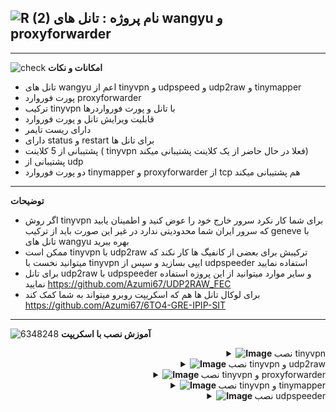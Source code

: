 ![R (2)](https://github.com/Azumi67/PrivateIP-Tunnel/assets/119934376/a064577c-9302-4f43-b3bf-3d4f84245a6f)
نام پروژه :  تانل های wangyu و proxyforwarder
---------------------------------------------------------------
----------------------------------
![check](https://github.com/Azumi67/PrivateIP-Tunnel/assets/119934376/13de8d36-dcfe-498b-9d99-440049c0cf14)
**امکانات و نکات**

- تانل های wangyu اعم از tinyvpn و udpspeed و udp2raw و tinymapper
- پورت فوروارد proxyforwarder
- ترکیب tinyvpn با تانل و پورت فورواردرها
- قابلیت ویرایش تانل و پورت فوروارد
- دارای ریست تایمر
- دارای status و restart برای تانل ها
- پشتیبانی از 5 کلاینت ( tinyvpn فعلا در حال حاضر از یک کلاینت پشتیبانی میکند)
- پشتیبانی از udp
- دو پورت فوروارد tinymapper و proxyforwarder از tcp هم پشتیبانی میکند
-------

**توضیحات**
- اگر روش tinyvpn برای شما کار نکرد سرور خارج خود را عوض کنید و اطمینان یابید که سرور ایران شما محدودیتی ندارد در غیر این صورت باید از ترکیب geneve با تانل های wangyu بهره ببرید
- ممکن است tinyvpn با udp2raw ترکیبش برای بعضی از کانفیگ ها کار نکند که میتوانید نخست با tinyvpn ایپی بسازید و سپس از udpspeeder استفاده نمایید
- برای تانل udp2raw با udpspeeder و سایر موارد میتوانید از این پروزه استفاده نمایید https://github.com/Azumi67/UDP2RAW_FEC
- برای لوکال تانل ها هم که اسکریپت روبرو میتواند به شما کمک کند https://github.com/Azumi67/6TO4-GRE-IPIP-SIT

---------

![6348248](https://github.com/Azumi67/PrivateIP-Tunnel/assets/119934376/398f8b07-65be-472e-9821-631f7b70f783)
**آموزش نصب با اسکریپت**
 <div align="right">
  <details>
    <summary><strong><img src="https://github.com/Azumi67/Rathole_reverseTunnel/assets/119934376/fcbbdc62-2de5-48aa-bbdd-e323e96a62b5" alt="Image"> </strong>نصب tinyvpn</summary>

------------------------------------ 

<p align="right">
  <img src="https://github.com/user-attachments/assets/acd06ba1-de2f-4feb-a8ae-65c549143029" alt="Image" />
  </p>

- بین سرور و کلاینت یک پرایوت ایپی ایجاد میکنیم و از این پرایوت ایپی در تانل ها و پورت فوروارد ها استفاده مینماییم
- نخست سرور را کانفیگ میکنم. پورت تانل را 4040 میذارم و ساب نت را 10.22.22.1 انتخاب میکنم. شما میتوانید اعداد دیگری بگذارید
- نام tun را آزومی میذارم و fec را فعال میکنم. پس yes را وارد میکنم
- برای mode عدد 1 و برای timeout عدد 1 را قرار میدهم
- مقدار mtu را 1250 قرار میدهم که باعث قطعی نشود. این مورد را باید خود شما بررسی کنید اما به صورت معمول باید بر روی 1250 جواب دهد
- پسورد را ازومی قرار میدهم
- ریست تایمر را فعال نمیکنم. شما بسته به نیاز خودتان میتوانید فعال کنید
- یک keepalive هم ایجاد میشود

**کلاینت**
<p align="right">
  <img src="https://github.com/user-attachments/assets/d55241fd-f37f-4db9-973e-128f828a19bf" alt="Image" />
  </p>

- حالا در کلاینت ایپی پابلیک ورژن 4 سرور خارج را وارد میکنم و سپس پرایوت ایپی را وارد میکنم . 10.22.22.2
- مانند سرور fec را فعال میکنم و پورت تانل هم 4040 وارد میکنم
- نام tun را ازومی وارد میکنم و مقادیر timeout و mode را بر روی 1 قرار میدهم
- مقدار mtu را 1250 قرار میدهم و پسورد را ازومی وارد میکنم
- حالا میتوانیم از این ایپی برای تانل و موارد دیگر استفاده نماییم

------------------

  </details>
</div>  

 <div align="right">
  <details>
    <summary><strong><img src="https://github.com/Azumi67/Rathole_reverseTunnel/assets/119934376/fcbbdc62-2de5-48aa-bbdd-e323e96a62b5" alt="Image"> </strong>نصب tinyvpn و udp2raw</summary>

------------------------------------ 

<p align="right">

  <img src="https://github.com/user-attachments/assets/c1a5f791-8ca7-48e2-9ff1-fc56bf9eeff4" alt="Image" />
  </p>

- مانند قبل نحست باید tinyvpn کانفیگ شود و سپس udp2raw . باید در نظر داشت که این مورد ممکن است برای تمام کانفیگ ها و سرور جوابگو نباشد و باید خود شما ان را تست نمایید
- مانند قبل پورت tinyvp و ساب نت و نام tun و فعال کردن fec را وارد میکنم و مقدار timeout و mode را یک قرار میدهم و مقدار mtu را 1250 و پسورد را ازومی وارد میکنم
- من تنها یک پورت کانفیگ دارم پس عدد 1 را برای تعداد پورت وارد میکنم
- پورت تانل برای udp2raw را 4040 وارد میکنم و پورت udp که پورت کانفیک است را 18743 وارد میکنم و پسورد هم وارد میکنم
- برای raw mode از udp استفاده میکنم

<p align="right">

  <img src="https://github.com/user-attachments/assets/8b70e50e-f58d-47da-b5ef-8e1c141d147d" alt="Image" />
  </p>

- مانند قبل در کلاینت، نخست کانفیگ tinyvpn را انجام میدهم. پابلیک ایپی 4 سرور خارج را وارد میکنم.
- ساب نت را انتخاب میکنم. پرایوت ایپی، ایپی مقابل سرور خارج خواهد بود
- گزینه fec را فعال میکنم و مقدار timeout و mode را یک قرار میدهم
- نام tun و پسورد را ازومی قرار میدهم. پورت tinyvpn همانند سرور خارج خواهد بود
- مقدار mtu را 1250 میذارم
- حالا برای کانفیگ udp2raw مانند قبل انجام میدم
- پورت udp که همان پورت کانفیگ است را 18743 قرار میدهم. پورت تانل مانند سرور خارج 4040 قرار میدهم
- پرایوت ایپی ادرسی که با tinyvp به دست اوردم را در اینجا قرار میدهم. باید پرایوت ایپی سرور خارج را در اینجا وارد نمایید
- پسورد را مانند سرور خارج وارد میکنم و raw mode را udp انتخاب میکنم

------------------

  </details>
</div>  

 <div align="right">
  <details>
    <summary><strong><img src="https://github.com/Azumi67/Rathole_reverseTunnel/assets/119934376/fcbbdc62-2de5-48aa-bbdd-e323e96a62b5" alt="Image"> </strong>نصب tinyvpn و proxyforwarder</summary>

------------------------------------ 


<p align="right">

  <img src="https://github.com/user-attachments/assets/d5c699a9-4a66-4cc2-932a-0d2a8dbe9fe6" alt="Image" />
  </p>

- در سرور خارج تنها کافی است که tinyvpn نصب شود و پورت فوواردر تنها کافی است که در کلاینت ایران نصب شود
- مانند قبل کانفیگ tinyvpn را انجام میدهم
- پورت tinyvpn را 4040 قرار میدهم. ساب نت را 10.22.22.1 انتخاب میکنم
- نام tun و پسورد را ازومی وارد میکنم
- گزینه fec را فعال میکنم و مقدار timeout و mode را 1 وارد میکنم
- مقدار mtu هم 1250 وارد میکنم که مشکلات قطعی برطرف شود
<p align="right">

  <img src="https://github.com/user-attachments/assets/a16f08d3-ab41-4fd7-bf97-ecd63fed1e73" alt="Image" />
  </p>

- حالا کلاینت را کانفیگ میکنم. ایپی پابلیک سرور خارج را وارد میکنم و پرایوت ایپی مقابل سرور خارج را وارد میکنم کخ میشود 10.22.22.2
- گزینه fec را فعال میکنم و پورت tinyvpn را 4040 قرار میدهم
- مانند سرور خارج پسورد و نام tun را ازومی قرار میدهم
- مقدار timeout و mode را یک قرار میدهم و مقدار mtu را 1250 وارد میکنم
<p align="right">

  <img src="https://github.com/user-attachments/assets/9824cf42-9128-4d86-b47e-e7d5ef7bccc0" alt="Image" />
  </p>
  
- حالا بین tcp و udp، udp را انتخاب میکنم و تعداد پورت را یک قرار میدهم
- حالا نوبت کانفیگ یک میباشد
- پورت لوکال که مانند پورت کانفیگ 18743 وارد میکنم
- ادرس destination همان ایپی پرایوت سرور خارج 10.22.22.1 میشود
- پورت destination هم که پورت گانفیگ میباشد که همان 18743 میباشد
- بقیه مقادیر را به صورت دیفالت قرار میدهم
<p align="right">

  <img src="https://github.com/user-attachments/assets/2be94401-d105-4e80-9913-ecd41253a873" alt="Image" />
  </p>
  

- برای ویرایش هم میتوانید هم source address و هم source destination را ویرایش کنید یا بلاک جدیدی اضافه کنید یا حتی پاک کنید . بعد از ویرایش یا اضافه کردن حتما گزینه save را بزنید

-------------------------

  </details>
</div>  

 <div align="right">
  <details>
    <summary><strong><img src="https://github.com/Azumi67/Rathole_reverseTunnel/assets/119934376/fcbbdc62-2de5-48aa-bbdd-e323e96a62b5" alt="Image"> </strong>نصب tinyvpn و tinymapper</summary>

------------------------------------ 

<p align="right">

  <img src="https://github.com/user-attachments/assets/d5c699a9-4a66-4cc2-932a-0d2a8dbe9fe6" alt="Image" />
  </p>

- در سرور خارج تنها کافی است که tinyvpn نصب شود و پورت فوواردر تنها کافی است که در کلاینت ایران نصب شود
- مانند قبل کانفیگ tinyvpn را انجام میدهم
- پورت tinyvpn را 4040 قرار میدهم. ساب نت را 10.22.22.1 انتخاب میکنم
- نام tun و پسورد را ازومی وارد میکنم
- گزینه fec را فعال میکنم و مقدار timeout و mode را 1 وارد میکنم
- مقدار mtu هم 1250 وارد میکنم که مشکلات قطعی برطرف شود
<p align="right">

  <img src="https://github.com/user-attachments/assets/a16f08d3-ab41-4fd7-bf97-ecd63fed1e73" alt="Image" />
  </p>

- حالا کلاینت را کانفیگ میکنم. ایپی پابلیک سرور خارج را وارد میکنم و پرایوت ایپی مقابل سرور خارج را وارد میکنم کخ میشود 10.22.22.2
- گزینه fec را فعال میکنم و پورت tinyvpn را 4040 قرار میدهم
- مانند سرور خارج پسورد و نام tun را ازومی قرار میدهم
- مقدار timeout و mode را یک قرار میدهم و مقدار mtu را 1250 وارد میکنم
<p align="right">

  <img src="https://github.com/user-attachments/assets/5dee9dd7-2c96-4a50-9aff-3746cb51902b" alt="Image" />
  </p>

- کانفیگ tinymapper را اغاز میکنم. تنها یک پورت دارم پس عدد یک را وارد میکنم
- ایپی ورژن 4 را وارد میکنم چون پرایوت ایپی tinyvpn ورژن 4 میباشد
- لوکال ادرس که همیشه 0.0.0.0 میباشد
- پورت لوکال هماند پورت کانفیگ قرار میدهم یعنی 18743
- ریموت ادرس را همان پرایوت ایپی که با tinyvpn در سرور ساخته ایم، قرار میدهم یعنی 10.22.22.1
- پورت ریموت را 18743 قرار میدهم
- چون میخواهم کانفیگ udp استفاده کنم قسمت پروتکل را udp انتخاب میکنم
- پورت فوروارد ها حتما نیار به لوکال ایپی یا پرایوت ایپی tinyvpn دارند تا به درستی کار کنند
<p align="right">

  <img src="https://github.com/user-attachments/assets/8c65df08-eda7-475c-a0dd-3e47ba6e8c47" alt="Image" />
  </p>

- برای ویرایش ان هم میتوانید مانند اسکرین مقابل عمل کنید
------------------

  </details>
</div>  

 <div align="right">
  <details>
    <summary><strong><img src="https://github.com/Azumi67/Rathole_reverseTunnel/assets/119934376/fcbbdc62-2de5-48aa-bbdd-e323e96a62b5" alt="Image"> </strong>نصب udpspeeder</summary>

------------------------------------ 

<p align="right">

  <img src="https://github.com/user-attachments/assets/b44366ac-375e-4440-b54b-bddf1b9bc256" alt="Image" />
  </p>

- نصب udpspeeder را از سرور خارج اغاز میکنم.من تنها یک کلاینت دارم و کانفیگ کلاینت یک را اغاز میکنم. پورت تانل را 4040 قرار میدهم و پورت udp را 18743 وارد میکنم
- پسورد ار ازومی وارد میکنم و گزینه fec را فعال میکنم
- مقدار mode را یک قرار میدهم
<p align="right">

  <img src="https://github.com/user-attachments/assets/5b77b06f-fe6f-4e71-818b-9a917ec6a5c4" alt="Image" />
  </p>

- پورت تانل 4040 را وارد میکنم
- پورت udp را 18743 وارد میکنم
- پسورد را ازومی وارد میکنم
- ایپی ادرس سرور خارج را وارد میکنم
- مقدار mode را یک وارد میکنم
- گزینه fec را فعال میکنم

------------------

  </details>
</div>  
